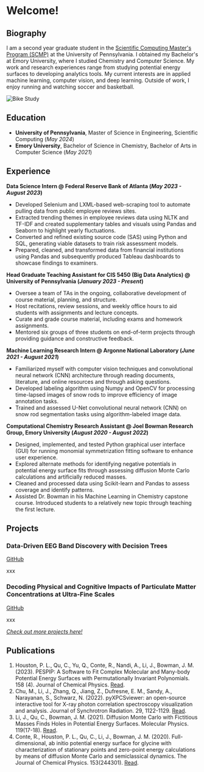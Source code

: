 # Welcome!

## Biography	
I am a second year graduate student in the [Scientific Computing Master's Program (SCMP)](https://pics.upenn.edu/masters-science-engineering-scientific-computing/) at the University of Pennsylvania. I obtained my Bachelor's at Emory University, where I studied Chemistry and Computer Science. My work and research experiences range from studying potential energy surfaces to developing analytics tools. My current interests are in applied machine learning, computer vision, and deep learning. Outside of work, I enjoy running and watching soccer and basketball.

![Bike Study](/assets/img/peachtree.JPG)

## Education							       		

- **University of Pennsylvania**, Master of Science in Engineering, Scientific Computing (_May 2024_)	
- **Emory University**, Bachelor of Science in Chemistry, Bachelor of Arts in Computer Science (_May 2021_)


## Experience
**Data Science Intern @ Federal Reserve Bank of Atlanta (_May 2023 - August 2023_)**
- Developed Selenium and LXML-based web-scraping tool to automate pulling data from public employee reviews sites. 
- Extracted trending themes in employee reviews data using NLTK and TF-IDF and created supplementary tables and visuals using Pandas and Seaborn to highlight yearly fluctuations.
- Converted and refined existing source code (SAS) using Python and SQL, generating viable datasets to train risk assessment models.
- Prepared, cleaned, and transformed data from financial institutions using Pandas and subsequently produced Tableau dashboards to showcase findings to examiners.

**Head Graduate Teaching Assistant for CIS 5450 (Big Data Analytics) @ University of Pennsylvania (_January 2023 - Present_)**
- Oversee a team of TAs in the ongoing, collaborative development of course material, planning, and structure. 
- Host recitations, review sessions, and weekly office hours to aid students with assignments and lecture concepts.
- Curate and grade course material, including exams and homework assignments. 
- Mentored six groups of three students on end-of-term projects through providing guidance and constructive feedback.

**Machine Learning Research Intern @ Argonne National Laboratory (_June 2021 - August 2021_)**
- Familiarized myself with computer vision techniques and convolutional neural network (CNN) architecture through reading documents, literature, and online resources and through asking questions. 
- Developed labeling algorithm using Numpy and OpenCV for processing time-lapsed images of snow rods to improve efficiency of image annotation tasks.
- Trained and assessed U-Net convolutional neural network (CNN) on snow rod segmentation tasks using algorithm-labeled image data.

**Computational Chemistry Research Assistant @ Joel Bowman Research Group, Emory University (_August 2020 - August 2022_)**
- Designed, implemented, and tested Python graphical user interface (GUI) for running monomial symmetrization fitting software to enhance user experience.
- Explored alternate methods for identifying negative potentials in potential energy surface fits through assessing diffusion Monte Carlo calculations and artificially reduced masses.
- Cleaned and processed data using Scikit-learn and Pandas to assess coverage and identify patterns.
- Assisted Dr. Bowman in his Machine Learning in Chemistry capstone course. Introduced students to a relatively new topic through teaching the first lecture.


## Projects
### Data-Driven EEG Band Discovery with Decision Trees
[GitHub](https://www.mdpi.com/1424-8220/22/8/3048)

xxx

<!-- ![EEG Band Discovery](/assets/img/eeg_band_discovery.jpeg) -->

### Decoding Physical and Cognitive Impacts of Particulate Matter Concentrations at Ultra-Fine Scales
[GitHub](https://www.mdpi.com/1424-8220/22/11/4240)

xxx

<!-- ![Bike Study](/assets/img/bike_study.jpeg) -->


*[Check out more projects here!](https://www.mdpi.com/1424-8220/22/11/4240)*


## Publications
1. Houston, P. L., Qu, C., Yu, Q., Conte, R., Nandi, A., Li, J., Bowman, J. M. (2023). PESPIP: A Software to Fit Complex Molecular and Many-body Potential Energy Surfaces with Permutationally Invariant Polynomials. 158 (4). Journal of Chemical Physics. [Read](https://doi.org/10.1021/acs.jctc.0c00001). 
2. Chu, M., Li, J., Zhang, Q., Jiang, Z., Dufresne, E. M., Sandy, A., Narayanan, S., Schwarz, N. (2022). pyXPCSviewer: an open-source interactive tool for X-ray photon correlation spectroscopy visualization and analysis. Journal of Synchrotron Radiation. 29, 1122-1129. [Read](https://doi.org/10.1107/S1600577522004830). 
3. Li, J., Qu, C., Bowman, J. M. (2021). Diffusion Monte Carlo with Fictitious Masses Finds Holes in Potential Energy Surfaces. Molecular Physics. 119(17-18). [Read](https://doi.org/10.1080/00268976.2021.1976426). 
4. Conte, R., Houston, P. L., Qu, C., Li, J., Bowman, J. M. (2020). Full-dimensional, ab initio potential energy surface for glycine with characterization of stationary points and zero-point energy calculations by means of diffusion Monte Carlo and semiclassical dynamics. The Journal of Chemical Physics. 153(244301). [Read](https://doi.org/10.1063/5.0037175). 
